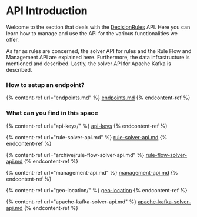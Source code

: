 # API Introduction

Welcome to the section that deals with the [DecisionRules](https://decisionrules.io/) API. Here you can learn how to manage and use the API for the various functionalities we offer.

As far as rules are concerned, the solver API for rules and the Rule Flow and Management API are explained here. Furthermore, the data infrastructure is mentioned and described. Lastly, the solver API for Apache Kafka is described.

### How to setup an endpoint?

{% content-ref url="endpoints.md" %}
[endpoints.md](endpoints.md)
{% endcontent-ref %}

### What can you find in this space

{% content-ref url="api-keys/" %}
[api-keys](api-keys/)
{% endcontent-ref %}

{% content-ref url="rule-solver-api.md" %}
[rule-solver-api.md](rule-solver-api.md)
{% endcontent-ref %}

{% content-ref url="archive/rule-flow-solver-api.md" %}
[rule-flow-solver-api.md](archive/rule-flow-solver-api.md)
{% endcontent-ref %}

{% content-ref url="management-api.md" %}
[management-api.md](management-api.md)
{% endcontent-ref %}

{% content-ref url="geo-location/" %}
[geo-location](geo-location/)
{% endcontent-ref %}

{% content-ref url="apache-kafka-solver-api.md" %}
[apache-kafka-solver-api.md](apache-kafka-solver-api.md)
{% endcontent-ref %}

